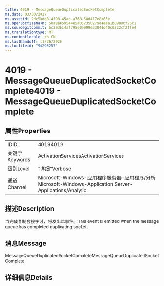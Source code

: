 ```yaml
---
title: 4019 - MessageQueueDuplicatedSocketComplete
ms.date: 03/30/2017
ms.assetid: 2dc5bde8-4f98-45ac-a768-50d417e8b65e
ms.openlocfilehash: 50a9a059544e5a062350279e4eaa1b890acf25c1
ms.sourcegitcommit: bc293b14af795e0e999e3304dd40c0222cf2ffe4
ms.translationtype: MT
ms.contentlocale: zh-CN
ms.lasthandoff: 11/26/2020
ms.locfileid: "96295257"
---
```

# <a name="4019---messagequeueduplicatedsocketcomplete"></a><span data-ttu-id="1afa3-102">4019 - MessageQueueDuplicatedSocketComplete</span><span class="sxs-lookup"><span data-stu-id="1afa3-102">4019 - MessageQueueDuplicatedSocketComplete</span></span>

## <a name="properties"></a><span data-ttu-id="1afa3-103">属性</span><span class="sxs-lookup"><span data-stu-id="1afa3-103">Properties</span></span>  
  
|||  
|-|-|  
|<span data-ttu-id="1afa3-104">ID</span><span class="sxs-lookup"><span data-stu-id="1afa3-104">ID</span></span>|<span data-ttu-id="1afa3-105">4019</span><span class="sxs-lookup"><span data-stu-id="1afa3-105">4019</span></span>|  
|<span data-ttu-id="1afa3-106">关键字</span><span class="sxs-lookup"><span data-stu-id="1afa3-106">Keywords</span></span>|<span data-ttu-id="1afa3-107">ActivationServices</span><span class="sxs-lookup"><span data-stu-id="1afa3-107">ActivationServices</span></span>|  
|<span data-ttu-id="1afa3-108">级别</span><span class="sxs-lookup"><span data-stu-id="1afa3-108">Level</span></span>|<span data-ttu-id="1afa3-109">“详细”</span><span class="sxs-lookup"><span data-stu-id="1afa3-109">Verbose</span></span>|  
|<span data-ttu-id="1afa3-110">通道</span><span class="sxs-lookup"><span data-stu-id="1afa3-110">Channel</span></span>|<span data-ttu-id="1afa3-111">Microsoft-Windows-应用程序服务器-应用程序/分析</span><span class="sxs-lookup"><span data-stu-id="1afa3-111">Microsoft-Windows-Application Server-Applications/Analytic</span></span>|  
  
## <a name="description"></a><span data-ttu-id="1afa3-112">描述</span><span class="sxs-lookup"><span data-stu-id="1afa3-112">Description</span></span>  

 <span data-ttu-id="1afa3-113">当完成复制套接字时，将发出此事件。</span><span class="sxs-lookup"><span data-stu-id="1afa3-113">This event is emitted when the message queue has completed duplicating socket.</span></span>  
  
## <a name="message"></a><span data-ttu-id="1afa3-114">消息</span><span class="sxs-lookup"><span data-stu-id="1afa3-114">Message</span></span>  

 <span data-ttu-id="1afa3-115">MessageQueueDuplicatedSocketComplete</span><span class="sxs-lookup"><span data-stu-id="1afa3-115">MessageQueueDuplicatedSocketComplete</span></span>  
  
## <a name="details"></a><span data-ttu-id="1afa3-116">详细信息</span><span class="sxs-lookup"><span data-stu-id="1afa3-116">Details</span></span>
